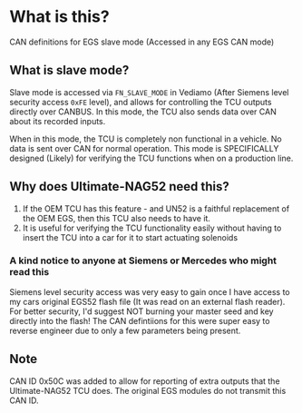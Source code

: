 
# What is this?

CAN definitions for EGS slave mode (Accessed in any EGS CAN mode)

## What is slave mode?

Slave mode is accessed via `FN_SLAVE_MODE` in Vediamo (After Siemens level security access `0xFE` level), and allows for controlling the TCU outputs directly over CANBUS. In this mode, the TCU also sends data over CAN about its recorded inputs.

When in this mode, the TCU is completely non functional in a vehicle. No data is sent over CAN for normal operation. This mode is SPECIFICALLY designed (Likely) for verifying the TCU functions when on a production line.

## Why does Ultimate-NAG52 need this?

1. If the OEM TCU has this feature - and UN52 is a faithful replacement of the OEM EGS, then this TCU also needs to have it.
2. It is useful for verifying the TCU functionality easily without having to insert the TCU into a car for it to start actuating solenoids


### A kind notice to anyone at Siemens or Mercedes who might read this
Siemens level security access was very easy to gain once I have access to my cars original EGS52 flash file (It was read on an external flash reader). For better security, I'd suggest NOT burning your master seed and key directly into the flash! The CAN defintiions for this were super easy to reverse engineer due to only a few parameters being present.

## Note
CAN ID 0x50C was added to allow for reporting of extra outputs that the Ultimate-NAG52 TCU does. The original EGS modules do not transmit this CAN ID.

